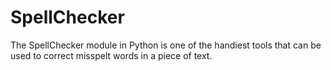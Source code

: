 # SpellChecker
The SpellChecker module in Python is one of the handiest tools that can be used to correct misspelt words in a piece of text.
